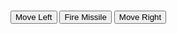 
<!DOCTYPE html>
<head>
    <meta charset="UTF-8">
        <title>Spaceship game</title>
        <Link rel="stylesheet" href="css/style.css"
</head>
<body>
<div class="container"> 
    <canvas width="700" height="600" id="escenarioNave"></canvas>
    <h3 class="barra"></h3>
    <div>
        <button class = "boton" id="left_btn">Move Left</button>
        <button class = "boton" id="fire_btn">Fire Missile</button>
        <button class = "boton" id="right_btn">Move Right</button>
    </div>
</div>
   <script type="text/javascript" src="juegoNave.js"></script> 
</body>
</html>
